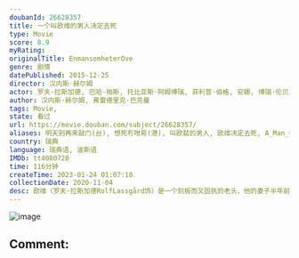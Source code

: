```yaml
---
doubanId: 26628357
title: 一个叫欧维的男人决定去死
type: Movie
score: 8.9
myRating: 
originalTitle: EnmansomheterOve
genre: 剧情
datePublished: 2015-12-25
director: 汉内斯·赫尔姆
actor: 罗夫·拉斯加德, 巴哈·帕斯, 托比亚斯·阿姆博瑞, 菲利普·伯格, 安娜, 博瑞·伦贝里, 埃达·英格薇, 弗雷德里克·埃弗斯, 玛德琳·雅各布松, 查特里娜·拉松, 杰克尔·法尔斯特伦
author: 汉内斯·赫尔姆, 弗雷德里克·巴克曼
tags: Movie, 
state: 看过
url: https://movie.douban.com/subject/26628357/
aliases: 明天别再来敲门(台), 想死冇咁易(港), 叫欧裴的男人, 欧维决定去死, A_Man_Called_Ove, Mr._Ove
country: 瑞典
language: 瑞典语, 波斯语
IMDb: tt4080728
time: 116分钟
createTime: 2023-01-24 01:07:18
collectionDate: 2020-11-04
desc: 欧维（罗夫·拉斯加德RolfLassgård饰）是一个刻板而又固执的老头，他的妻子半年前死于疾病，留他一人生活在这个混乱不堪的世界之中。每天早晨，欧维都会定时在社区里进行巡视，确认所有的车辆都停...
---
```


![image](p2406624993.jpg)

Comment: 
---

